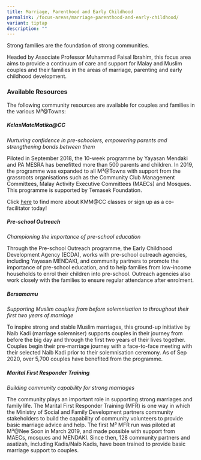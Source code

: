 ```yaml
---
title: Marriage, Parenthood and Early Childhood
permalink: /focus-areas/marriage-parenthood-and-early-childhood/
variant: tiptap
description: ""
---
```

<p>Strong families are the foundation of strong communities.</p><p>Headed by Associate Professor Muhammad Faisal Ibrahim, this focus area aims to provide a continuum of care and support for Malay and Muslim couples and their families in the areas of marriage, parenting and early childhood development.</p><h3><strong>Available Resources</strong></h3><p>The following community resources are available for couples and families in the various M³@Towns:</p><h5><strong>KelasMateMatika@CC</strong></h5><p><em>Nurturing confidence in pre-schoolers, empowering parents and strengthening bonds between them</em></p><p>Piloted in September 2018, the 10-week programme by Yayasan Mendaki and PA MESRA has benefitted more than 500 parents and children.&nbsp;In 2019, the programme was expanded to all M³@Towns with support from the grassroots organisations such as the Community Club Management Committees,&nbsp;Malay Activity Executive Committees (MAECs) and Mosques. This programme is supported by Temasek Foundation.</p><p>Click <a href="https://www.volunteer.sg/volunteer/opportunity/details/?id=03c6035e-92cc-ea11-a9eb-f0f4a9147f4a&amp;fbclid=IwAR0yr40BsvT3W17aYzYnIyoN8wFiIJoFa7R1BBHcm8Rb8y4SNBjLk12dYfk" rel="noopener noreferrer nofollow" target="_blank"><u>here</u></a> to find more about KMM@CC classes or sign up as a co-facilitator today!</p><h5><strong>Pre-school Outreach</strong></h5><p><em>Championing the importance of pre-school education</em></p><p>Through the Pre-school Outreach programme, the Early Childhood Development Agency (ECDA), works with pre-school outreach agencies, including Yayasan MENDAKI, and community partners to promote the importance of pre-school education, and to help families from low-income households to enrol their children into pre-school. Outreach agencies also work closely with the families to ensure regular attendance after enrolment.</p><h5><strong>Bersamamu</strong></h5><p><em>Supporting Muslim couples from before solemnisation to throughout their first two years of marriage</em></p><p>To inspire strong and stable Muslim marriages, this ground-up initiative by Naib Kadi (marriage solemniser) supports couples in their journey from before the big day and through the first two years of their lives together. Couples begin their pre-marriage journey with a face-to-face meeting with their selected Naib Kadi prior to their solemnisation ceremony. As of Sep 2020, over 5,700 couples have benefited from the programme.</p><h5><strong>Marital First Responder Training</strong></h5><p><em>Building community capability for strong marriages</em></p><p>The community plays an important role in supporting strong marriages and family life. The Marital First Responder Training (MFR) is one way in which the Ministry of Social and Family Development partners community stakeholders to build the capability of community volunteers to provide basic marriage advice and help. The first M³ MFR run was piloted at M³@Nee Soon in March 2019, and made possible with support from MAECs, mosques and MENDAKI. Since then, 128 community partners and asatizah, including Kadis/Naib Kadis, have been trained to provide basic marriage support to couples.</p>